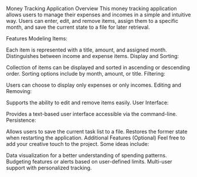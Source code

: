 Money Tracking Application
Overview
This money tracking application allows users to manage their expenses and incomes in a simple and intuitive way. Users can enter, edit, and remove items, assign them to a specific month, and save the current state to a file for later retrieval.

Features
Modeling Items:

Each item is represented with a title, amount, and assigned month.
Distinguishes between income and expense items.
Display and Sorting:

Collection of items can be displayed and sorted in ascending or descending order.
Sorting options include by month, amount, or title.
Filtering:

Users can choose to display only expenses or only incomes.
Editing and Removing:

Supports the ability to edit and remove items easily.
User Interface:

Provides a text-based user interface accessible via the command-line.
Persistence:

Allows users to save the current task list to a file.
Restores the former state when restarting the application.
Additional Features (Optional)
Feel free to add your creative touch to the project. Some ideas include:

Data visualization for a better understanding of spending patterns.
Budgeting features or alerts based on user-defined limits.
Multi-user support with personalized tracking.
